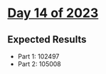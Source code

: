 # [Day 14 of 2023](https://adventofcode.com/2023/day/14)

## Expected Results

- Part 1: 102497
- Part 2: 105008

